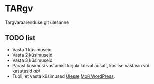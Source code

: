 # TARgv 
 Targvaraarenduse git ülesanne
<a name="readme-top"></a>
## TODO list
* Vasta 1 küsimuseid
* Vasta 2 küsimuseid
* Vasta 3 küsimuseid
* Pärast küsimusi vastamist kirjuta kõrval ausalt, kas ise vastasin või kasutasid *abi*
* Tubli, et vasta küsimused
<a href="#readme-top">Ülesse</a>
<a>[Мой WordPress](https://andreilebedev24.thkit.ee/).</a>
